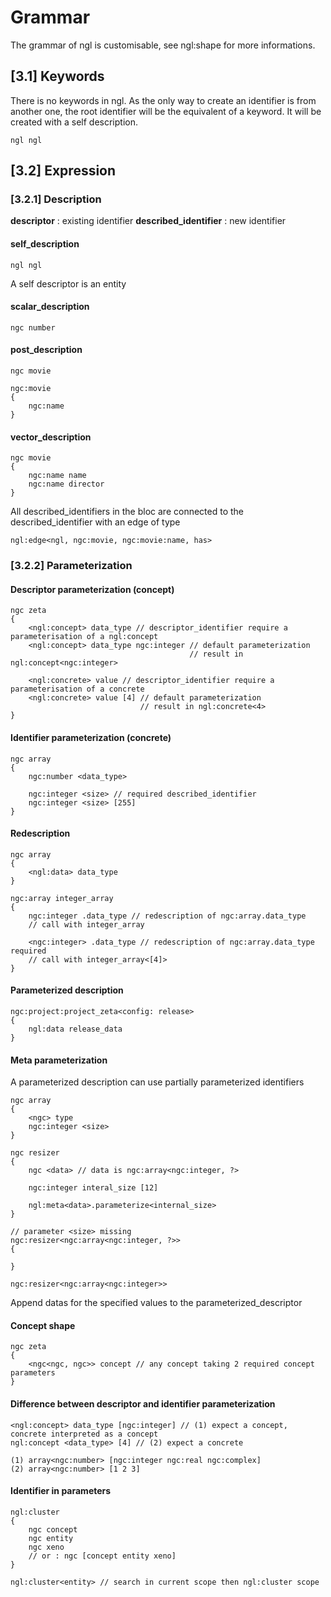 # Grammar

The grammar of ngl is customisable, see ngl:shape for more informations.

## [3.1] Keywords

There is no keywords in ngl. As the only way to create an identifier is from another one, the root identifier will be the equivalent of a keyword. It will be created with a self description.

```
ngl ngl
```
## [3.2] Expression

### [3.2.1] Description

**descriptor** : existing identifier
**described_identifier** : new identifier

#### self_description

`ngl ngl`

A self descriptor is an entity

#### scalar_description

`ngc number`

#### post_description

````
ngc movie

ngc:movie
{
    ngc:name
}
````

#### vector_description

```
ngc movie
{
    ngc:name name
    ngc:name director
}
```

All described_identifiers in the bloc are connected to the described_identifier with an edge of type <has>

`ngl:edge<ngl, ngc:movie, ngc:movie:name, has>`

### [3.2.2] Parameterization

#### Descriptor parameterization (concept)

```
ngc zeta
{
    <ngl:concept> data_type // descriptor_identifier require a parameterisation of a ngl:concept
    <ngl:concept> data_type ngc:integer // default parameterization
                                        // result in ngl:concept<ngc:integer>
    
    <ngl:concrete> value // descriptor_identifier require a parameterisation of a concrete
    <ngl:concrete> value [4] // default parameterization
                             // result in ngl:concrete<4>    
}
```

#### Identifier parameterization (concrete)

```
ngc array
{
    ngc:number <data_type>

    ngc:integer <size> // required described_identifier
    ngc:integer <size> [255]
}
```

#### Redescription

```
ngc array
{
    <ngl:data> data_type
}

ngc:array integer_array
{
    ngc:integer .data_type // redescription of ngc:array.data_type
    // call with integer_array
     
    <ngc:integer> .data_type // redescription of ngc:array.data_type required
    // call with integer_array<[4]>
}
```

#### Parameterized description

```
ngc:project:project_zeta<config: release>
{
    ngl:data release_data
}
```

#### Meta parameterization

A parameterized description can use partially parameterized identifiers

````
ngc array
{
    <ngc> type
    ngc:integer <size>
}

ngc resizer
{
    ngc <data> // data is ngc:array<ngc:integer, ?>
    
    ngc:integer interal_size [12]
    
    ngl:meta<data>.parameterize<internal_size>
}

// parameter <size> missing
ngc:resizer<ngc:array<ngc:integer, ?>>
{
    
}

ngc:resizer<ngc:array<ngc:integer>>

````

Append datas for the specified values to the parameterized_descriptor

#### Concept shape

```
ngc zeta
{
    <ngc<ngc, ngc>> concept // any concept taking 2 required concept parameters
}
```

#### Difference between descriptor and identifier parameterization

```
<ngl:concept> data_type [ngc:integer] // (1) expect a concept, concrete interpreted as a concept
ngl:concept <data_type> [4] // (2) expect a concrete

(1) array<ngc:number> [ngc:integer ngc:real ngc:complex]
(2) array<ngc:number> [1 2 3]
```

#### Identifier in parameters

```
ngl:cluster
{
    ngc concept
    ngc entity
    ngc xeno
    // or : ngc [concept entity xeno]
}

ngl:cluster<entity> // search in current scope then ngl:cluster scope
```
